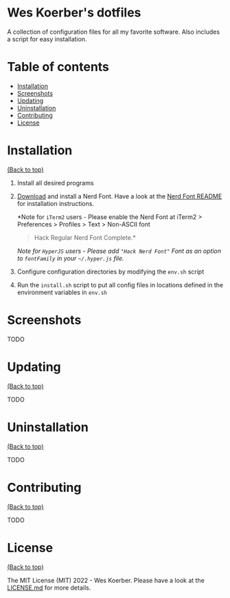 # Wes Koerber's dotfiles

A collection of configuration files for all my favorite software. Also includes a script for easy installation.

# Table of contents

- [Installation](#installation)
- [Screenshots](#screenshots)
- [Updating](#updating)
- [Uninstallation](#uninstallation)
- [Contributing](#contributing)
- [License](#license)

# Installation

[(Back to top)](#table-of-contents)

1. Install all desired programs
2. [Download](https://www.nerdfonts.com/font-downloads) and install a Nerd Font. Have a look at the
[Nerd Font README](https://github.com/ryanoasis/nerd-fonts/blob/master/readme.md) for installation instructions.

    *Note for `iTerm2` users - Please enable the Nerd Font at iTerm2 > Preferences > Profiles > Text > Non-ASCII font
    > Hack Regular Nerd Font Complete.*

    *Note for `HyperJS` users - Please add `"Hack Nerd Font"` Font as an option to `fontFamily` in your `~/.hyper.js`
    file.*

3. Configure configuration directories by modifying the `env.sh` script

4. Run the `install.sh` script to put all config files in locations defined in the environment variables in `env.sh`

# Screenshots

TODO

# Updating

[(Back to top)](#table-of-contents)

TODO

# Uninstallation

[(Back to top)](#table-of-contents)

TODO

# Contributing

[(Back to top)](#table-of-contents)

TODO

# License

[(Back to top)](#table-of-contents)

The MIT License (MIT) 2022 - Wes Koerber. Please have a look at the [LICENSE.md](LICENSE.md) for more details.

